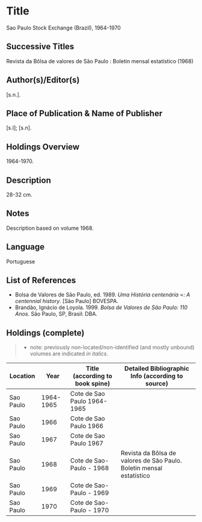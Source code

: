 # Title
Sao Paulo Stock Exchange (Brazil), 1964-1970

## Successive Titles
Revista da Bôlsa de valores de São Paulo : Boletin mensal estatístico (1968)

## Author(s)/Editor(s)
[s.n.].

## Place of Publication & Name of Publisher
[s.l]; [s.n].

## Holdings Overview
1964-1970.

## Description
28-32 cm.

## Notes
Description based on volume 1968. 

## Language
Portuguese

## List of References
* Bolsa de Valores de São Paulo, ed. 1989. *Uma História centenária =: A centennial history*. [São Paulo] BOVESPA.
* Brandão, Ignácio de Loyola. 1999. *Bolsa de Valores de São Paulo: 110 Anos*. São Paulo, SP, Brasil: DBA.

## Holdings (complete)

> * note: previously non-located/non-identified (and mostly unbound) volumes are indicated *in italics*.

| Location  | Year      | Title (according to book spine) | Detailed Bibliographic Info (according to source)                    |
|-----------|-----------|---------------------------------|----------------------------------------------------------------------|
| Sao Paulo | 1964-1965 | Cote de Sao Paulo 1964-1965     |                                                                      |
| Sao Paulo | 1966      | Cote de Sao Paulo 1966          |                                                                      |
| Sao Paulo | 1967      | Cote de Sao Paulo 1967          |                                                                      |
| Sao Paulo | 1968      | Cote de Sao-Paulo - 1968        | Revista da Bôlsa de valores de São Paulo. Boletin mensal estatístico |
| Sao Paulo | 1969      | Cote de Sao-Paulo - 1969        |                                                                      |
| Sao Paulo | 1970      | Cote de Sao-Paulo - 1970        |                                                                      |
